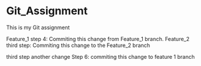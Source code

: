 # Git_Assignment
This is my Git assignment

Feature_1
step 4: Commiting this change from Feature_1 branch.
Feature_2
third step: Commiting this change to the Feature_2 branch 

third step another change
Step 6: commiting this change to feature 1 branch
